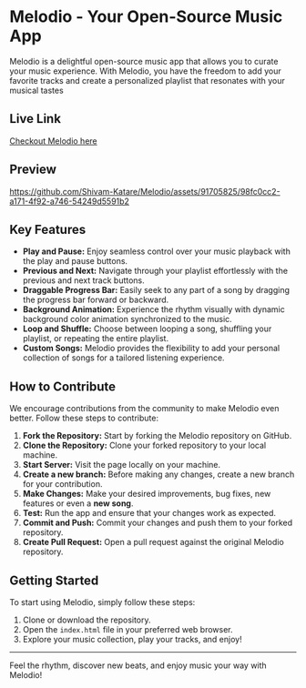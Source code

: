 # Melodio - Your Open-Source Music App

Melodio is a delightful open-source music app that allows you to curate your music experience. With Melodio, you have the freedom to add your favorite tracks and create a personalized playlist that resonates with your musical tastes

## Live Link
[Checkout Melodio here](https://melodio.vercel.app/)

## Preview

https://github.com/Shivam-Katare/Melodio/assets/91705825/98fc0cc2-a171-4f92-a746-54249d5591b2

## Key Features

- **Play and Pause:** Enjoy seamless control over your music playback with the play and pause buttons.
- **Previous and Next:** Navigate through your playlist effortlessly with the previous and next track buttons.
- **Draggable Progress Bar:** Easily seek to any part of a song by dragging the progress bar forward or backward.
- **Background Animation:** Experience the rhythm visually with dynamic background color animation synchronized to the music.
- **Loop and Shuffle:** Choose between looping a song, shuffling your playlist, or repeating the entire playlist.
- **Custom Songs:** Melodio provides the flexibility to add your personal collection of songs for a tailored listening experience.

## How to Contribute

We encourage contributions from the community to make Melodio even better. Follow these steps to contribute:

1. **Fork the Repository:** Start by forking the Melodio repository on GitHub.
2. **Clone the Repository:** Clone your forked repository to your local machine.
3. **Start Server:** Visit the page locally on your machine.
4. **Create a new branch:** Before making any changes, create a new branch for your contribution.
5. **Make Changes:** Make your desired improvements, bug fixes, new features or even a **new song**.
6. **Test:** Run the app and ensure that your changes work as expected.
7. **Commit and Push:** Commit your changes and push them to your forked repository.
8. **Create Pull Request:** Open a pull request against the original Melodio repository.


## Getting Started

To start using Melodio, simply follow these steps:

1. Clone or download the repository.
2. Open the `index.html` file in your preferred web browser.
3. Explore your music collection, play your tracks, and enjoy!



---

Feel the rhythm, discover new beats, and enjoy music your way with Melodio!
